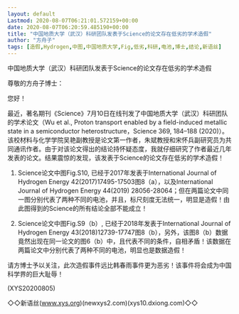 ```yaml
---
layout: default
Lastmod: 2020-08-07T06:21:01.572159+00:00
date: 2020-08-07T06:20:59.485190+00:00
title: "中国地质大学（武汉）科研团队发表于Science的论文存在低劣的学术造假"
author: "方舟子"
tags: [造假,Hydrogen,中图,中国地质大学,Fig,低劣,科研,电池,博士,结论,新语丝]
---
```


中国地质大学（武汉）科研团队发表于Science的论文存在低劣的学术造假

尊敬的方舟子博士：

您好！

最近，著名期刊《Science》7月10日在线刊发了中国地质大学（武汉）科研团队的学术论文（Wu et al., Proton transport enabled by a field-induced metallic state in a semiconductor heterostructure，Science 369, 184–188 (2020)）。该校材料与化学学院吴艳副教授是论文第一作者，朱斌教授和宋怀兵副研究员为共同通讯作者。由于对该论文得出的结论持怀疑态度，我就仔细研究了作者最近几年发表的论文。结果震惊的发现，该发表于Science的论文存在低劣的学术造假！

1.   Science论文中图Fig.S10, 已经于2017年发表于International Journal of Hydrogen Energy 42(2017)17495-17503图8（a），以及International Journal of Hydrogen Energy 44(2019) 28056-28064；但在两篇论文中同一图分别代表了两种不同的电池，并且，标尺刻度无法统一，明显是造假！由此图得到的Science的所有结论全部不能成立！

2.   Science论文中图Fig.S9（b）, 已经于2018年发表于International Journal of Hydrogen Energy 43(2018)12739-17747图8（b），另外，该图8（b）数据竟然出现在同一论文的图6（b）中，且代表不同的条件，自相矛盾！该数据在两篇论文中分别代表了两种不同的电池，明显也是数据造假！

请方博士予以关注，此次造假事件远比韩春雨事件更为恶劣！该事件将会成为中国科学界的巨大耻辱！

(XYS20200805)

◇◇新语丝(www.xys.org)(newxys2.com)(xys10.dxiong.com)◇◇


